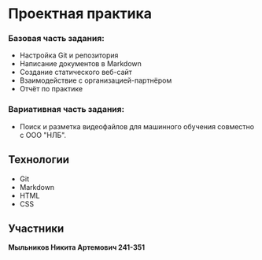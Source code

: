 # Проектная практика

### Базовая часть задания:
- Настройка Git и репозитория
- Написание документов в Markdown
- Создание статического веб-сайт
- Взаимодействие с организацией-партнёром
- Отчёт по практике

### Вариативная часть задания:

- Поиск и разметка видеофайлов для машинного обучения совместно с ООО "НЛБ".

## Технологии
- Git
- Markdown
- HTML
- CSS

## Участники
**Мыльников Никита Артемович 241-351** 




